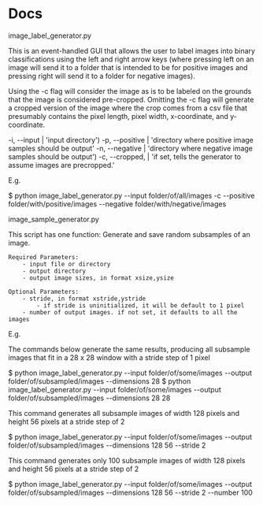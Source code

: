 Docs
==== 

image_label_generator.py

This is an event-handled GUI that allows the user to label images into
binary classifications using the left and right arrow keys (where pressing left
on an image will send it to a folder that is intended to be for positive images
and pressing right will send it to a folder for negative images). 

Using the -c flag will consider the image as is to be labeled on the grounds
that the image is considered pre-cropped. Omitting the -c flag will generate
a cropped version of the image where the crop comes from a csv file that
presumably contains the pixel length, pixel width, x-coordinate, and 
y-coordinate.


-i, --input  | 'input directory')
-p, --positive | 'directory where positive image samples should be output'
-n, --negative | 'directory where negative image samples should be output')
-c, --cropped, | 'if set, tells the generator to assume images are precropped.'

E.g.

$ python image_label_generator.py --input folder/of/all/images -c --positive folder/with/positive/images --negative folder/with/negative/images


image_sample_generator.py

This script has one function: Generate and save random subsamples of an image.
    
    Required Parameters:
        - input file or directory
        - output directory
        - output image sizes, in format xsize,ysize
        
    Optional Parameters:
        - stride, in format xstride,ystride
            - if stride is uninitialized, it will be default to 1 pixel 
        - number of output images. if not set, it defaults to all the images




E.g. 

The commands below generate the same results, producing all subsample images
that fit in a 28 x 28 window with a stride step of 1 pixel

$ python image_label_generator.py --input folder/of/some/images --output folder/of/subsampled/images --dimensions 28
$ python image_label_generator.py --input folder/of/some/images --output folder/of/subsampled/images --dimensions 28 28 



This command generates all subsample images of width 128 pixels and height 56 pixels at a stride step of 2

$ python image_label_generator.py --input folder/of/some/images --output folder/of/subsampled/images --dimensions 128 56 --stride 2

This command generates only 100 subsample images of width 128 pixels and height 56 pixels at a stride step of 2

$ python image_label_generator.py --input folder/of/some/images --output folder/of/subsampled/images --dimensions 128 56 --stride 2 --number 100
